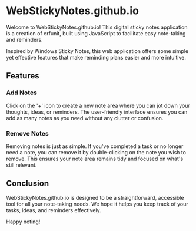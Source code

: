 # WebStickyNotes.github.io

Welcome to WebStickyNotes.github.io! This digital sticky notes application is a creation of erfunit, built using JavaScript to facilitate easy note-taking and reminders.

Inspired by Windows Sticky Notes, this web application offers some simple yet effective features that make reminding plans easier and more intuitive.

## Features

### Add Notes

Click on the '+' icon to create a new note area where you can jot down your thoughts, ideas, or reminders. The user-friendly interface ensures you can add as many notes as you need without any clutter or confusion.

### Remove Notes

Removing notes is just as simple. If you've completed a task or no longer need a note, you can remove it by double-clicking on the note you wish to remove. This ensures your note area remains tidy and focused on what's still relevant.

## Conclusion

WebStickyNotes.github.io is designed to be a straightforward, accessible tool for all your note-taking needs. We hope it helps you keep track of your tasks, ideas, and reminders effectively. 

Happy noting!
